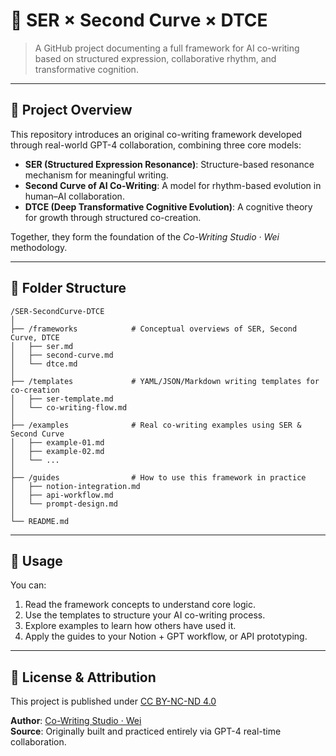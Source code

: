 # 📁 SER × Second Curve × DTCE

> A GitHub project documenting a full framework for AI co-writing based on structured expression, collaborative rhythm, and transformative cognition.

---

## 🧩 Project Overview
This repository introduces an original co-writing framework developed through real-world GPT-4 collaboration, combining three core models:

- **SER (Structured Expression Resonance)**: Structure-based resonance mechanism for meaningful writing.
- **Second Curve of AI Co-Writing**: A model for rhythm-based evolution in human–AI collaboration.
- **DTCE (Deep Transformative Cognitive Evolution)**: A cognitive theory for growth through structured co-creation.

Together, they form the foundation of the *Co-Writing Studio · Wei* methodology.

---

## 📂 Folder Structure
```
/SER-SecondCurve-DTCE
│
├── /frameworks            # Conceptual overviews of SER, Second Curve, DTCE
│   ├── ser.md
│   ├── second-curve.md
│   └── dtce.md
│
├── /templates             # YAML/JSON/Markdown writing templates for co-creation
│   ├── ser-template.md
│   └── co-writing-flow.md
│
├── /examples              # Real co-writing examples using SER & Second Curve
│   ├── example-01.md
│   ├── example-02.md
│   └── ...
│
├── /guides                # How to use this framework in practice
│   ├── notion-integration.md
│   ├── api-workflow.md
│   └── prompt-design.md
│
└── README.md
```

---

## 🚀 Usage
You can:
1. Read the framework concepts to understand core logic.
2. Use the templates to structure your AI co-writing process.
3. Explore examples to learn how others have used it.
4. Apply the guides to your Notion + GPT workflow, or API prototyping.

---

## 🪪 License & Attribution
This project is published under [CC BY-NC-ND 4.0](https://creativecommons.org/licenses/by-nc-nd/4.0/)

**Author**: [Co-Writing Studio · Wei](https://www.linkedin.com/in/wei-cowriting)  
**Source**: Originally built and practiced entirely via GPT-4 real-time collaboration.
